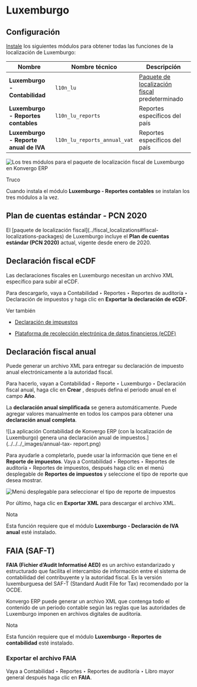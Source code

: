 # Luxemburgo

## Configuración

[Instale](../../general/apps_modules#general-install) los siguientes
módulos para obtener todas las funciones de la localización de Luxemburgo:

Nombre | Nombre técnico | Descripción  
---|---|---  
**Luxemburgo - Contabilidad** | `l10n_lu` | [Paquete de localización fiscal](../fiscal_localizations#fiscal-localizations-packages) predeterminado  
**Luxemburgo - Reportes contables** | `l10n_lu_reports` | Reportes específicos del país  
**Luxemburgo - Reporte anual de IVA** | `l10n_lu_reports_annual_vat` | Reportes específicos del país  
![Los tres módulos para el paquete de localización fiscal de Luxemburgo en
Konvergo ERP](../../../_images/modules1.png) <div class="alert alert-info">
<p class="alert-title">
Truco</p><p>Cuando instala el módulo <b>Luxemburgo - Reportes contables</b> se instalan los tres módulos a la vez.</p>
</div>

## Plan de cuentas estándar - PCN 2020

El [paquete de localización fiscal](../fiscal_localizations#fiscal-
localizations-packages) de Luxemburgo incluye el **Plan de cuentas estándar
(PCN 2020)** actual, vigente desde enero de 2020.

## Declaración fiscal eCDF

Las declaraciones fiscales en Luxemburgo necesitan un archivo XML específico
para subir al eCDF.

Para descargarlo, vaya a Contabilidad ‣ Reportes ‣ Reportes de auditoría ‣
Declaración de impuestos y haga clic en **Exportar la declaración de eCDF**.

<div class="alert alert-secondary">
<p class="alert-title">
Ver también</p><ul>
<li><p><a href="../accounting/reporting/tax_returns">Declaración de impuestos</a></p></li>
<li><p><a href="http://www.ecdf.lu">Plataforma de recolección electrónica de datos financieros (eCDF)</a></p></li>
</ul>
</div>

## Declaración fiscal anual

Puede generar un archivo XML para entregar su declaración de impuesto anual
electrónicamente a la autoridad fiscal.

Para hacerlo, vayan a Contabilidad ‣ Reporte ‣ Luxemburgo ‣ Declaración fiscal
anual, haga clic en **Crear** , después defina el periodo anual en el campo
**Año**.

La **declaración anual simplificada** se genera automáticamente. Puede agregar
valores manualmente en todos los campos para obtener una **declaración anual
completa**.

![La aplicación Contabilidad de Konvergo ERP \(con la localización de Luxemburgo\)
genera una declaración anual de impuestos.](../../../_images/annual-tax-
report.png)

Para ayudarle a completarlo, puede usar la información que tiene en el
**Reporte de impuestos**. Vaya a Contabilidad ‣ Reportes ‣ Reportes de
auditoría ‣ Reportes de impuestos, después haga clic en el menú desplegable de
**Reportes de impuestos** y seleccione el tipo de reporte que desea mostrar.

![Menú desplegable para seleccionar el tipo de reporte de
impuestos](../../../_images/tax-report-types.png)

Por último, haga clic en **Exportar XML** para descargar el archivo XML.

<div class="alert alert-primary">
<p class="alert-title">
Nota</p><p>Esta función requiere que el módulo <b>Luxemburgo - Declaración de IVA anual</b> esté instalado.</p>
</div>

## FAIA (SAF-T)

**FAIA (Fichier d’Audit Informatisé AED)** es un archivo estandarizado y
estructurado que facilita el intercambio de información entre el sistema de
contabilidad del contribuyente y la autoridad fiscal. Es la versión
luxemburguesa del SAF-T (Standard Audit File for Tax) recomendado por la OCDE.

Konvergo ERP puede generar un archivo XML que contenga todo el contenido de un periodo
contable según las reglas que las autoridades de Luxemburgo imponen en
archivos digitales de auditoría.

<div class="alert alert-primary">
<p class="alert-title">
Nota</p><p>Esta función requiere que el módulo <b>Luxemburgo - Reportes de contabilidad</b> esté instalado.</p>
</div>

### Exportar el archivo FAIA

Vaya a Contabilidad ‣ Reportes ‣ Reportes de auditoría ‣ Libro mayor general
después haga clic en **FAIA**.

